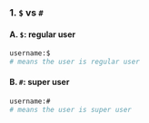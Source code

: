 ### 1. **`$`** vs **`#`**  
#### A. **`$`**: regular user  
```bash
username:$  
# means the user is regular user
```  

#### B. **`#`**: super user  
```bash
username:#  
# means the user is super user
```  